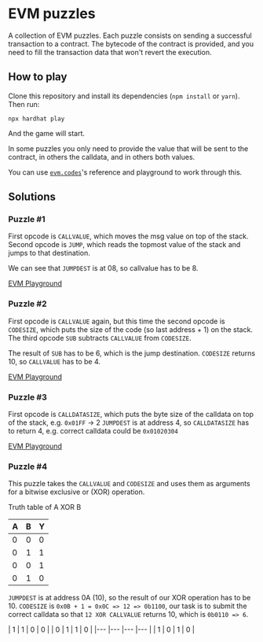 # EVM puzzles

A collection of EVM puzzles. Each puzzle consists on sending a successful transaction to a contract. The bytecode of the contract is provided, and you need to fill the transaction data that won't revert the execution.

## How to play

Clone this repository and install its dependencies (`npm install` or `yarn`). Then run:

```
npx hardhat play
```

And the game will start.

In some puzzles you only need to provide the value that will be sent to the contract, in others the calldata, and in others both values.

You can use [`evm.codes`](https://www.evm.codes/)'s reference and playground to work through this.

## Solutions

### Puzzle #1

First opcode is `CALLVALUE`, which moves the msg value on top of the stack.
Second opcode is `JUMP`, which reads the topmost value of the stack and jumps to that destination.

We can see that `JUMPDEST` is at 08, so callvalue has to be 8.

[EVM Playground](https://www.evm.codes/playground?callValue=8&unit=Wei&codeType=Mnemonic&code='CALLVALUEy~~~~~~yDESTzSTOP'~zREVERTz%5CnyzJUMP%01yz~_)

### Puzzle #2

First opcode is `CALLVALUE` again, but this time the second opcode is `CODESIZE`, which puts the size of the code (so last address + 1) on the stack. The third opcode `SUB` subtracts `CALLVALUE` from `CODESIZE`.

The result of `SUB` has to be 6, which is the jump destination. `CODESIZE` returns 10, so `CALLVALUE` has to be 4.

[EVM Playground](https://www.evm.codes/playground?callValue=4&unit=Wei&codeType=Mnemonic&code='CALLVALUEzCODESIZEzSUBy~~yDESTzSTOP~~'~zREVERTz%5CnyzJUMP%01yz~_)

### Puzzle #3

First opcode is `CALLDATASIZE`, which puts the byte size of the calldata on top of the stack, e.g. `0x01FF` -> 2
`JUMPDEST` is at address 4, so `CALLDATASIZE` has to return 4, e.g. correct calldata could be `0x01020304`

[EVM Playground](https://www.evm.codes/playground?unit=Wei&callData=0xff010203FF&codeType=Mnemonic&code='CALLDATASIZEyzzyDEST~STOP~'~%5Cnz~REVERTy~JUMP%01yz~_)

### Puzzle #4

This puzzle takes the `CALLVALUE` and `CODESIZE` and uses them as arguments for a bitwise exclusive or (XOR) operation.

Truth table of A XOR B

| A   | B   | Y   |
| --- | --- | --- |
| 0   | 0   | 0   |
| 0   | 1   | 1   |
| 0   | 0   | 1   |
| 0   | 1   | 0   |

`JUMPDEST` is at address 0A (10), so the result of our XOR operation has to be 10.
`CODESIZE` is `0x0B + 1 = 0x0C => 12 => 0b1100`, our task is to submit the correct calldata so that `12 XOR CALLVALUE` returns 10, which is `0b0110 => 6`.

| 1 | 1 | 0 | 0 |
| 0 | 1 | 1 | 0 |
|--- |--- |--- |--- |
| 1 | 0 | 1 | 0 |
